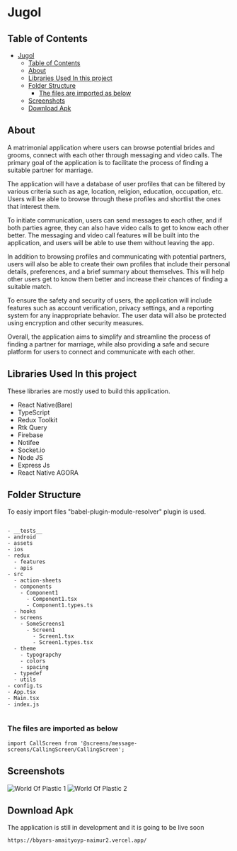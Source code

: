 # Jugol

## Table of Contents

-   [Jugol](#jugol)
    -   [Table of Contents](#table-of-contents)
    -   [About](#about)
    -   [Libraries Used In this project ](#libraries-used-in-this-project-)
    -   [Folder Structure](#folder-structure)
        -   [The files are imported as below](#the-files-are-imported-as-below)
    -   [Screenshots](#screenshots)
    -   [Download Apk ](#download-apk-)

## About<a name = "about"></a>

A matrimonial application where users can browse potential brides and grooms, connect with each other through messaging and video calls. The primary goal of the application is to facilitate the process of finding a suitable partner for marriage.

The application will have a database of user profiles that can be filtered by various criteria such as age, location, religion, education, occupation, etc. Users will be able to browse through these profiles and shortlist the ones that interest them.

To initiate communication, users can send messages to each other, and if both parties agree, they can also have video calls to get to know each other better. The messaging and video call features will be built into the application, and users will be able to use them without leaving the app.

In addition to browsing profiles and communicating with potential partners, users will also be able to create their own profiles that include their personal details, preferences, and a brief summary about themselves. This will help other users get to know them better and increase their chances of finding a suitable match.

To ensure the safety and security of users, the application will include features such as account verification, privacy settings, and a reporting system for any inappropriate behavior. The user data will also be protected using encryption and other security measures.

Overall, the application aims to simplify and streamline the process of finding a partner for marriage, while also providing a safe and secure platform for users to connect and communicate with each other.

## Libraries Used In this project <a name = "technologies"></a>

These libraries are mostly used to build this application.

-   React Native(Bare)
-   TypeScript
-   Redux Toolkit
-   Rtk Query
-   Firebase
-   Notifee
-   Socket.io
-   Node JS
-   Express Js
-   React Native AGORA

## Folder Structure<a name = "folder-structure"></a>

To easiy import files "babel-plugin-module-resolver" plugin is used.

```

- __tests__
- android
- assets
- ios
- redux
  - features
  - apis
- src
  - action-sheets
  - components
    - Component1
      - Component1.tsx
      - Component1.types.ts
  - hooks
  - screens
    - SomeScreens1
      - Screen1
        - Screen1.tsx
        - Screen1.types.tsx
  - theme
    - typograpchy
    - colors
    - spacing
  - typedef
  - utils
- config.ts
- App.tsx
- Main.tsx
- index.js


```

### The files are imported as below

```
import CallScreen from '@screens/message-screens/CallingScreen/CallingScreen';
```

## Screenshots<a name = "screenshots"></a>

![World Of Plastic 1](https://res.cloudinary.com/dtt3kvqkh/image/upload/v1675693190/wop3_guob5q.png "banner_wop 1")
![World Of Plastic 2](https://res.cloudinary.com/dtt3kvqkh/image/upload/v1675693191/wop2_i5eeqw.png "banner_wop 2")

## Download Apk <a name = "live-link"></a>

The application is still in development and it is going to be live soon

```
https://bbyars-amaityoyp-naimur2.vercel.app/
```
